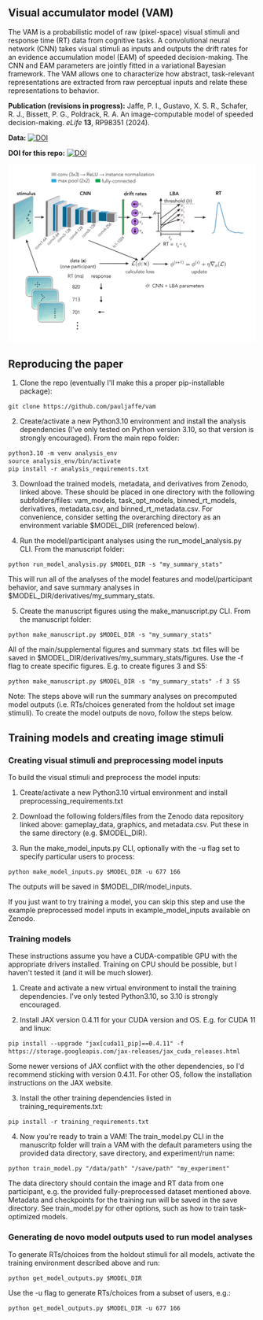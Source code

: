 Visual accumulator model (VAM)
------------

The VAM is a probabilistic model of raw (pixel-space) visual stimuli and response time (RT) data from cognitive tasks. A convolutional neural network (CNN) takes visual stimuli as inputs and outputs the drift rates for an evidence accumulation model (EAM) of speeded decision-making. The CNN and EAM parameters are jointly fitted in a variational Bayesian framework. The VAM allows one to characterize how abstract, task-relevant representations are extracted from raw perceptual inputs and relate these representations to behavior.

**Publication (revisions in progress):** Jaffe, P. I., Gustavo, X. S. R., Schafer, R. J., Bissett, P. G., Poldrack, R. A. An image-computable model of speeded decision-making. *eLife* **13**, RP98351 (2024).

**Data:** [![DOI](https://zenodo.org/badge/DOI/10.5281/zenodo.10775514.svg)](https://doi.org/10.5281/zenodo.10775514)

**DOI for this repo:** [![DOI](https://zenodo.org/badge/766245281.svg)](https://zenodo.org/doi/10.5281/zenodo.10864120)

![vam_schematic](docs/vam_schematic.png)

Reproducing the paper
------------
1) Clone the repo (eventually I'll make this a proper pip-installable package):

```
git clone https://github.com/pauljaffe/vam
```

2) Create/activate a new Python3.10 environment and install the analysis dependencies (I've only tested on Python version 3.10, so that version is strongly encouraged). From the main repo folder:

```
python3.10 -m venv analysis_env
source analysis_env/bin/activate
pip install -r analysis_requirements.txt
```

3) Download the trained models, metadata, and derivatives from Zenodo, linked above. These should be placed in one directory with the following subfolders/files: vam_models, task_opt_models, binned_rt_models, derivatives, metadata.csv, and binned_rt_metadata.csv. For convenience, consider setting the overarching directory as an environment variable $MODEL_DIR (referenced below).

4) Run the model/participant analyses using the run_model_analysis.py CLI. From the manuscript folder:

```
python run_model_analysis.py $MODEL_DIR -s "my_summary_stats"
```

This will run all of the analyses of the model features and model/participant behavior, and save summary analyses in $MODEL_DIR/derivatives/my_summary_stats.

5) Create the manuscript figures using the make_manuscript.py CLI. From the manuscript folder:

```
python make_manuscript.py $MODEL_DIR -s "my_summary_stats"
```

All of the main/supplemental figures and summary stats .txt files will be saved in $MODEL_DIR/derivatives/my_summary_stats/figures. Use the -f flag to create specific figures. E.g. to create figures 3 and S5:

```
python make_manuscript.py $MODEL_DIR -s "my_summary_stats" -f 3 S5
```

Note: The steps above will run the summary analyses on precomputed model outputs (i.e. RTs/choices generated from the holdout set image stimuli). To create the model outputs de novo, follow the steps below.

Training models and creating image stimuli
------------

### Creating visual stimuli and preprocessing model inputs
To build the visual stimuli and preprocess the model inputs:

1) Create/activate a new Python3.10 virtual environment and install preprocessing_requirements.txt

2) Download the following folders/files from the Zenodo data repository linked above: gameplay_data, graphics, and metadata.csv. Put these in the same directory (e.g. $MODEL_DIR).

3) Run the make_model_inputs.py CLI, optionally with the -u flag set to specify particular users to process:

```
python make_model_inputs.py $MODEL_DIR -u 677 166
```

The outputs will be saved in $MODEL_DIR/model_inputs.

If you just want to try training a model, you can skip this step and use the example preprocessed model inputs in example_model_inputs available on Zenodo.

### Training models
These instructions assume you have a CUDA-compatible GPU with the appropriate drivers installed. Training on CPU should be possible, but I haven't tested it (and it will be much slower).

1) Create and activate a new virtual environment to install the training dependencies. I've only tested Python3.10, so 3.10 is strongly encouraged.

2) Install JAX version 0.4.11 for your CUDA version and OS. E.g. for CUDA 11 and linux:

```
pip install --upgrade "jax[cuda11_pip]==0.4.11" -f https://storage.googleapis.com/jax-releases/jax_cuda_releases.html
```

Some newer versions of JAX conflict with the other dependencies, so I'd recommend sticking with version 0.4.11. For other OS, follow the installation instructions on the JAX website.

3) Install the other training dependencies listed in training_requirements.txt:

```
pip install -r training_requirements.txt
```

4) Now you're ready to train a VAM! The train_model.py CLI in the manuscritp folder will train a VAM with the default parameters using the provided data directory, save directory, and experiment/run name:

```
python train_model.py "/data/path" "/save/path" "my_experiment"
```

The data directory should contain the image and RT data from one participant, e.g. the provided fully-preprocessed dataset mentioned above. Metadata and checkpoints for the training run will be saved in the save directory. See train_model.py for other options, such as how to train task-optimized models.

### Generating de novo model outputs used to run model analyses
To generate RTs/choices from the holdout stimuli for all models, activate the training environment described above and run:

```
python get_model_outputs.py $MODEL_DIR
```

Use the -u flag to generate RTs/choices from a subset of users, e.g.:

```
python get_model_outputs.py $MODEL_DIR -u 677 166
```



